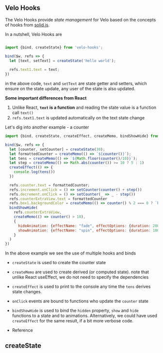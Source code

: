 Velo Hooks
---


The Velo Hooks provide *state management* for Velo based on the concepts of hooks from [solid.js](https://www.solidjs.com/).

In a nutshell, Velo Hooks are

```js

import {bind, createState} from 'velo-hooks';

bind($w, refs => {
  let [text, setText] = createState('hello world');
  
  refs.text1.text = text;
})
```

in the above code, `text` and `setText` are state getter and setters, which ensure on the state update, any user of the state is also updated.
                                                                                            
**Some important differences from React**
1. Unlike React, **`text` is a function** and reading the state value is a function call `text()`
2. `refs.text1.text` is updated automatically on the text state change

Let's dig into another example - a counter

```js
import {bind, createState, createEffect, createMemo, bindShowHide} from 'velo-hooks';

bind($w, refs => {
  let [counter, setCounter] = createState(30);
  let formattedCounter = createMemo(() => `${counter()}`);
  let tens = createMemo(() => `${Math.floor(counter()/10)}`);
  let step = createMemo(() => Math.abs(counter()) >= 10 ? 5 : 1)
  createEffect(() => {
    console.log(tens())
  })

  refs.counter.text = formattedCounter;
  refs.increment.onClick = () => setCounter(counter() + step())
  refs.decrement.onClick = () => setCounter(_ => _ - step())
  refs.counterExtraView.text = formattedCounter
  refs.box1.backgroundColor = createMemo(() => counter() % 2 === 0 ? `blue` : 'red')
  bindShowHide(
    refs.counterExtraView, 
    createMemo(() => counter() > 10),
    {
      hideAnimation: {effectName: "fade", effectOptions: {duration: 2000, delay: 1000}},
      showAnimation: {effectName: "spin", effectOptions: {duration: 1000, delay: 200, direction: 'ccw'}}
    }
  )
})
```

In the above example we see the use of multiple hooks and binds
* `createState` is used to create the counter state
* `createMemo` are used to create derived (or computed state). note that unlike React useEffect, we do not need to specify the dependencies
* `createEffect` is used to print to the console any time the `tens` derives state changes.
* `onClick` events are bound to functions who update the `counter` state 
* `bindShowHide` is used to bind the `hidden` property, `show` and `hide` functions to a state and to animations. Alternatively, we could have used `createEffect` for the same result, if a bit more verbose code.

* Reference

## createState
